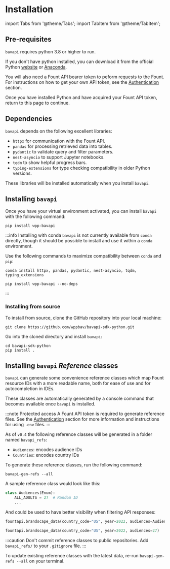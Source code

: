 # Installation

import Tabs from '@theme/Tabs';
import TabItem from '@theme/TabItem';

## Pre-requisites

`bavapi` requires python 3.8 or higher to run.

If you don't have python installed, you can download it from the official Python [website](https://www.python.org/downloads/) or [Anaconda](https://www.anaconda.com/).

You will also need a Fount API bearer token to peform requests to the Fount. For instructions on how to get your own API token, see the [Authentication](authentication.md) section.

Once you have installed Python and have acquired your Fount API token, return to this page to continue.

## Dependencies

`bavapi` depends on the following excellent libraries:

- `httpx` for communication with the Fount API.
- `pandas` for processing retrieved data into tables.
- `pydantic` to validate query and filter parameters.
- `nest-asyncio` to support Jupyter notebooks.
- `tqdm` to show helpful progress bars.
- `typing-extensions` for type checking compatibility in older Python versions.

These libraries will be installed automatically when you install `bavapi`.

## Installing `bavapi`

Once you have your virtual environment activated, you can install `bavapi` with the following command:

```prompt
pip install wpp-bavapi
```

:::info Installing with conda
`bavapi` is not currently available from `conda` directly, though it should be possible to install and use it within a `conda` environment.

Use the following commands to maximize compatibility between `conda` and `pip`:

```prompt
conda install httpx, pandas, pydantic, nest-asyncio, tqdm, typing_extensions

pip install wpp-bavapi --no-deps
```

:::

### Installing from source

To install from source, clone the GitHub repository into your local machine:

```prompt
git clone https://github.com/wppbav/bavapi-sdk-python.git
```

Go into the cloned directory and install `bavapi`:

```prompt
cd bavapi-sdk-python
pip install .
```

## Installing `bavapi` *Reference* classes

`bavapi` can generate some convenience reference classes which map Fount resource IDs with a more readable name, both for ease of use and for autocompletion in IDEs.

These classes are automatically generated by a console command that becomes available once `bavapi` is installed.

:::note Protected access
A Fount API token is required to generate reference files. See the [Authentication](authentication.md) section for more information and instructions for using `.env` files.
:::

As of `v0.4` the following reference classes will be generated in a folder named `bavapi_refs`:

- `Audiences`: encodes audience IDs
- `Countries`: encodes country IDs

To generate these reference classes, run the following command:

```prompt
bavapi-gen-refs --all
```

A sample reference class would look like this:

```py
class Audiences(Enum):
    ALL_ADULTS = 27  # Random ID
    ...
```

And could be used to have better visibility when filtering API responses:

<Tabs>
  <TabItem value="ref" label="Using Reference class" default>

```py title="Explicit audience filter"
fountapi.brandscape_data(country_code="US", year=2022, audiences=Audiences.ALL_ADULTS)
```

  </TabItem>
  <TabItem value="no-ref" label="Not using Reference class">

```py title="Audience filter not human-readable"
fountapi.brandscape_data(country_code="US", year=2022, audiences=27)
```

  </TabItem>
</Tabs>

:::caution
Don't commit reference classes to public repositories. Add `bavapi_refs/` to your `.gitignore` file.
:::

To update existing reference classes with the latest data, re-run `bavapi-gen-refs --all` on your terminal.
